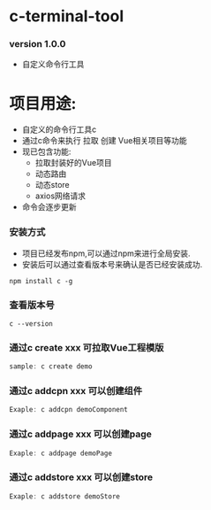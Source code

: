 # c-terminal-tool 
### version 1.0.0
- 自定义命令行工具

# 项目用途:
- 自定义的命令行工具c
- 通过c命令来执行 拉取 创建 Vue相关项目等功能
- 现已包含功能:
  - 拉取封装好的Vue项目
  - 动态路由
  - 动态store
  - axios网络请求
- 命令会逐步更新


### 安装方式
- 项目已经发布npm,可以通过npm来进行全局安装.
- 安装后可以通过查看版本号来确认是否已经安装成功.
```
npm install c -g
```
### 查看版本号
```
c --version 
```


### 通过c create xxx 可拉取Vue工程模版
```javascript
sample: c create demo
```

### 通过c addcpn xxx 可以创建组件
```javascript
Exaple: c addcpn demoComponent
```

### 通过c addpage xxx 可以创建page
```javascript
Exaple: c addpage demoPage
```

### 通过c addstore xxx 可以创建store
```javascript
Exaple: c addstore demoStore
```